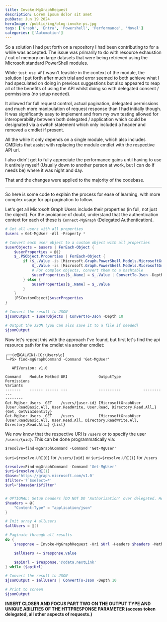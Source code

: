 ```yaml
---
title: Invoke-MgGraphRequest
description: Lorem ipsum dolor sit amet
pubDate: Jun 19 2024
heroImage: /public/img/blog-invoke-ps.jpg
tags: ['Graph', 'Entra', 'Powershell', 'Performance', 'Novel']
categories: ['Automation']
---
```


So a solution I had put forth on a repository I had been contributing to for a while was accepted. The issue was primarily to do with resource exhaustion / out of memory on large datasets that were being retrieved using the Microsoft standard PowerShell modules.

While `just use API` wasn't feasible in the context of the module, the solution I put forth after much trial and error seemed to both achieve what I had speculated on doing in previous suggestions but also appeared to reap all of the benefits of using the API whilst doing so with delegated consent / permissions (no setup needed).

It allowed for full request control, actual pagination, delegated permissions and much more manipulation of request response than I had initially though.
It was significantly easy to implement and from my own testing allowed for interoperability between both delegated / application which could be designated via a switch statement which only included a header and removed a cmdlet if present.

All the while it only depends on a single module, which also includes CMDlets that assist with replacing the module cmdlet with the respective API url.

I also didn't get to fully appreciate the performance gains until having to use it entirely myself (Usually down to another person at work, but I can do if needs be) where it was night and day.

That and the changes were applied to the majority of the codebase.

---

So here is some code to explain the process for ease of learning, with more complex usage for api pagination to follow.

Let's get all Microsoft Graph Users include their properties (in full, not just the object). For the avoidance of doubt, understand that the authentication context for each of these is `Connect-MgGraph` (Delegated Authentication).

```powershell
# Get all users with all properties
$users = Get-MgUser -All -Property *

# Convert each user object to a custom object with all properties
$userObjects = $users | ForEach-Object {
    $userProperties = @{}
    $_.PSObject.Properties | ForEach-Object {
        if ($_.Value -is [Microsoft.Graph.PowerShell.Models.MicrosoftGraphEntity] -or
            $_.Value -is [Microsoft.Graph.PowerShell.Models.MicrosoftGraphDirectoryObject]) {
            # For complex objects, convert them to a hashtable
            $userProperties[$_.Name] = $_.Value | ConvertTo-Json -Depth 10 | ConvertFrom-Json
        } else {
            $userProperties[$_.Name] = $_.Value
        }
    }
    [PSCustomObject]$userProperties
}

# Convert the result to JSON
$jsonOutput = $userObjects | ConvertTo-Json -Depth 10

# Output the JSON (you can also save it to a file if needed)
$jsonOutput
```

Now let's repeat this with the approach I've found, but first let's find the api resource path for the cmdlet via another cmdlet:

```
┌──(c㉿CALVIN)-[C:\Users\c]
└─PS> find-mgGraphCommand -Command 'Get-MgUser'

   APIVersion: v1.0

Command    Module Method URI              OutputType          Permissions                                                                       Variants
-------    ------ ------ ---              ----------          -----------                                                                       --------
Get-MgUser Users  GET    /users/{user-id} IMicrosoftGraphUser {User.ReadBasic.All, User.ReadWrite, User.Read, Directory.Read.All…}              {Get, GetViaIdentity}
Get-MgUser Users  GET    /users           IMicrosoftGraphUser {User.ReadBasic.All, User.Read.All, Directory.ReadWrite.All, Directory.Read.All…} {List}
```

We now know that the respective URI is `/users` or to specify the user `/users/{uid}`.
This can be done programmatically via:

`$resolve=find-mgGraphCommand -Command 'Get-MgUser'`

`$uri=$resolve.URI[0]` for `/users/{uid}`
or
`$uri=$resolve.URI[1]` for `/users`

```powershell
$resolve=Find-mgGraphCommand -Command 'Get-MgUser'
$uri=$resolve.URI[1]
$base='https://graph.microsoft.com/v1.0'
$filter='?`$select=*'
$url="$base$uri$filter"


# OPTIONAL: Setup headers [DO NOT DO 'Authorization' over delegated. However this can be done if interop is implemented properly.]
$headers = @{
	"Content-Type" = "application/json"
}

# Init array 4 allusers
$allUsers = @()

# Paginate through all results
do {
	$response = Invoke-MgGraphRequest -Uri $Url -Headers $headers -Method Get

	$allUsers += $response.value

	$apiUrl = $response.'@odata.nextLink'
} while ($apiUrl)

# Convert the result to JSON
$jsonOutput = $allUsers | ConvertTo-Json -Depth 10

# Print to screen
$jsonOutput
```

**INSERT CLOSER AND FOCUS PART TWO ON THE OUTPUT TYPE AND UNIQUE ABILITIES OF THE HTTPRESPONSE PARAMETER (access token delegated, all other aspects of requests.)**
